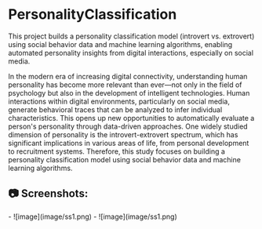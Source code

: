 # PersonalityClassification
This project builds a personality classification model (introvert vs. extrovert) using social behavior data and machine learning algorithms, enabling automated personality insights from digital interactions, especially on social media.


In the modern era of increasing digital connectivity, understanding human personality has become more relevant than ever—not only in the field of psychology but also in the development of intelligent technologies. Human interactions within digital environments, particularly on social media, generate behavioral traces that can be analyzed to infer individual characteristics. This opens up new opportunities to automatically evaluate a person's personality through data-driven approaches. One widely studied dimension of personality is the introvert-extrovert spectrum, which has significant implications in various areas of life, from personal development to recruitment systems. Therefore, this study focuses on building a personality classification model using social behavior data and machine learning algorithms.

<h2>📷  Screenshots:</h2>
- ![image](image/ss1.png)
- ![image](image/ss1.png)

